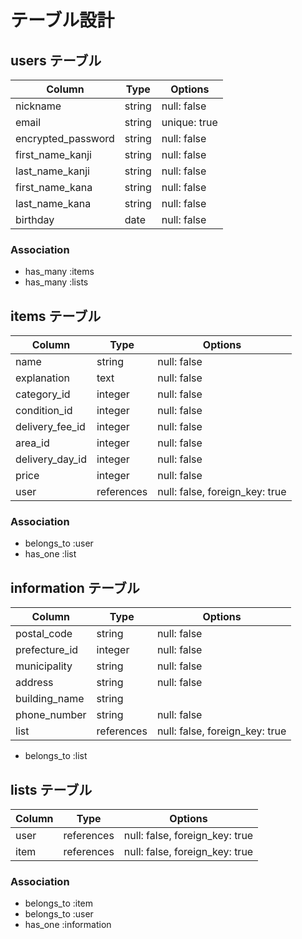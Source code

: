 # テーブル設計

## users テーブル

| Column              | Type   | Options     |
| ------------------- | ------ | ----------- |
| nickname            | string | null: false |
| email               | string | unique: true|
| encrypted_password  | string | null: false |
| first_name_kanji    | string | null: false |
| last_name_kanji     | string | null: false |
| first_name_kana     | string | null: false |
| last_name_kana      | string | null: false |
| birthday            | date   | null: false |



### Association

- has_many :items
- has_many :lists      


## items テーブル

| Column              | Type        | Options                        |
| ------------------- | ------      | ------------------------------ |
| name                | string      | null: false                    |
| explanation         | text        | null: false                    |
| category_id         | integer     | null: false                    |
| condition_id        | integer     | null: false                    |
| delivery_fee_id     | integer     | null: false                    |
| area_id             | integer     | null: false                    |
| delivery_day_id     | integer     | null: false                    |
| price               | integer     | null: false                    | 
| user                | references  | null: false, foreign_key: true |


### Association

- belongs_to :user
- has_one :list
## information テーブル

| Column              | Type       | Options                        |
| ------------------- | ------     | -----------                    |
| postal_code         | string     | null: false                    |
| prefecture_id       | integer    | null: false                    |
| municipality        | string     | null: false                    |
| address             | string     | null: false                    |
| building_name       | string     |                                |
| phone_number        | string     | null: false                    |
| list                | references | null: false, foreign_key: true |


- belongs_to :list

## lists テーブル

| Column  | Type       | Options                        |
| ------- | ---------- | ------------------------------ |
| user    | references | null: false, foreign_key: true |
| item    | references | null: false, foreign_key: true |

### Association

- belongs_to :item
- belongs_to :user
- has_one :information

